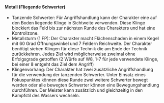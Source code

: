#### Metall (Fliegende Schwerter)

* Tanzende Schwerter: Für Angriffshandlung kann der Charakter eine auf den Boden liegende Klinge in Sichtweite
verwenden. Diese Klinge blockiert das Feld bis zur nächsten Runde des Charakters und hat eine Kontrollzone.
* Metallsturm (1 FP): Der Charakter macht Flächenschaden in einem Kegel mit 60 Grad Öffnungswinkel und 7 Feldern
Reichweite. Der Charakter benötigt sieben Klingen für diese Technik die am Ende der Technik zurückkehren. Jedes Ziel
wird möglicherweise zweimal ohne Erfolgsgrade getroffen (2 Würfe auf W8, 1-7 für jede verwendete Klinge, bei einer 8
entgeht das Ziel dem Angriff)
* Klingenvorhang: Der Charakter hat zwei zusätzliche Angriffshandlung für die verwendung der tanzenden Schwerter.
Unter Einsatz eines Fokuspunktes können diese Runde zwei weitere Schwerter bewegt werden oder alle bewegten Schwerter
können eine Bewegungshandlung durchführen. Der Meister kann zusätzlich und gleichzeitig in den Kampfstil des Wassers
wechseln.

